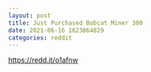 ```yaml
--- 
layout: post 
title: Just Purchased Bobcat Miner 300 
date: 2021-06-16 1623864829 
categories: reddit 
--- 
```

https://redd.it/o1afnw